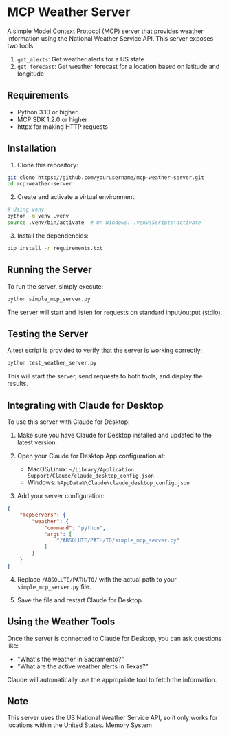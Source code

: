 # MCP Weather Server

A simple Model Context Protocol (MCP) server that provides weather information using the National Weather Service API. This server exposes two tools:

1. `get_alerts`: Get weather alerts for a US state
2. `get_forecast`: Get weather forecast for a location based on latitude and longitude

## Requirements

- Python 3.10 or higher
- MCP SDK 1.2.0 or higher
- httpx for making HTTP requests

## Installation

1. Clone this repository:
```bash
git clone https://github.com/yourusername/mcp-weather-server.git
cd mcp-weather-server
```

2. Create and activate a virtual environment:
```bash
# Using venv
python -m venv .venv
source .venv/bin/activate  # On Windows: .venv\Scripts\activate
```

3. Install the dependencies:
```bash
pip install -r requirements.txt
```

## Running the Server

To run the server, simply execute:

```bash
python simple_mcp_server.py
```

The server will start and listen for requests on standard input/output (stdio).

## Testing the Server

A test script is provided to verify that the server is working correctly:

```bash
python test_weather_server.py
```

This will start the server, send requests to both tools, and display the results.

## Integrating with Claude for Desktop

To use this server with Claude for Desktop:

1. Make sure you have Claude for Desktop installed and updated to the latest version.

2. Open your Claude for Desktop App configuration at:
   - MacOS/Linux: `~/Library/Application Support/Claude/claude_desktop_config.json`
   - Windows: `%AppData%\Claude\claude_desktop_config.json`

3. Add your server configuration:

```json
{
    "mcpServers": {
        "weather": {
            "command": "python",
            "args": [
                "/ABSOLUTE/PATH/TO/simple_mcp_server.py"
            ]
        }
    }
}
```

4. Replace `/ABSOLUTE/PATH/TO/` with the actual path to your `simple_mcp_server.py` file.

5. Save the file and restart Claude for Desktop.

## Using the Weather Tools

Once the server is connected to Claude for Desktop, you can ask questions like:

- "What's the weather in Sacramento?"
- "What are the active weather alerts in Texas?"

Claude will automatically use the appropriate tool to fetch the information.

## Note

This server uses the US National Weather Service API, so it only works for locations within the United States.
Memory System
